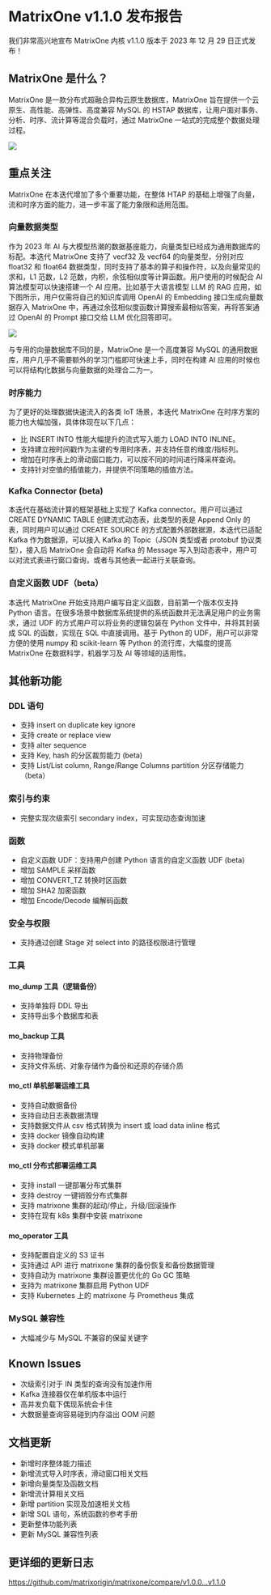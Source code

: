 # **MatrixOne v1.1.0 发布报告**

我们非常高兴地宣布 MatrixOne 内核 v1.1.0 版本于 2023 年 12 月 29 日正式发布！

## MatrixOne 是什么？

MatrixOne 是一款分布式超融合异构云原生数据库，MatrixOne 旨在提供一个云原生、高性能、高弹性、高度兼容 MySQL 的 HSTAP 数据库，让用户面对事务、分析、时序、流计算等混合负载时，通过 MatrixOne 一站式的完成整个数据处理过程。

![](https://community-shared-data-1308875761.cos.ap-beijing.myqcloud.com/artwork/docs/Release-Notes/release-notes-1.1.0.png)

## 重点关注

MatrixOne 在本迭代增加了多个重要功能，在整体 HTAP 的基础上增强了向量，流和时序方面的能力，进一步丰富了能力象限和适用范围。

### 向量数据类型  

作为 2023 年 AI 与大模型热潮的数据基座能力，向量类型已经成为通用数据库的标配。本迭代 MatrixOne 支持了 vecf32 及 vecf64 的向量类型，分别对应 float32 和 float64 数据类型，同时支持了基本的算子和操作符，以及向量常见的求和，L1 范数，L2 范数，内积，余弦相似度等计算函数。用户使用的时候配合 AI 算法模型可以快速搭建一个 AI 应用。比如基于大语言模型 LLM 的 RAG 应用，如下图所示，用户仅需将自己的知识库调用 OpenAI 的 Embedding 接口生成向量数据存入 MatrixOne 中，再通过余弦相似度函数计算搜索最相似答案，再将答案通过 OpenAI 的 Prompt 接口交给 LLM 优化回答即可。

![](https://community-shared-data-1308875761.cos.ap-beijing.myqcloud.com/artwork/docs/Release-Notes/release-notes-1.1_2.png)

与专用的向量数据库不同的是，MatrixOne 是一个高度兼容 MySQL 的通用数据库，用户几乎不需要额外的学习门槛即可快速上手，同时在构建 AI 应用的时候也可以将结构化数据与向量数据的处理合二为一。

### 时序能力

为了更好的处理数据快速流入的各类 IoT 场景，本迭代 MatrixOne 在时序方案的能力也大幅加强，具体体现在以下几点：

- 比 INSERT INTO 性能大幅提升的流式写入能力 LOAD INTO INLINE。
- 支持建立按时间戳作为主键的专用时序表，并支持任意的维度/指标列。
- 增加在时序表上的滑动窗口能力，可以按不同的时间进行降采样查询。
- 支持针对空值的插值能力，并提供不同策略的插值方法。

### Kafka Connector (beta)  

本迭代在基础流计算的框架基础上实现了 Kafka connector。用户可以通过 CREATE DYNAMIC TABLE 创建流式动态表，此类型的表是 Append Only 的表，同时用户可以通过 CREATE SOURCE 的方式配置外部数据源，本迭代已适配 Kafka 作为数据源，可以接入 Kafka 的 Topic（JSON 类型或者 protobuf 协议类型），接入后 MatrixOne 会自动将 Kafka 的 Message 写入到动态表中，用户可以对流式表进行窗口查询，或者与其他表一起进行关联查询。

### 自定义函数 UDF（beta）  

本迭代 MatrixOne 开始支持用户编写自定义函数，目前第一个版本仅支持 Python 语言。在很多场景中数据库系统提供的系统函数并无法满足用户的业务需求，通过 UDF 的方式用户可以将业务的逻辑包装在 Python 文件中，并将其封装成 SQL 的函数，实现在 SQL 中直接调用。基于 Python 的 UDF，用户可以非常方便的使用 numpy 和 scikit-learn 等 Python 的流行库，大幅度的提高 MatrixOne 在数据科学，机器学习及 AI 等领域的适用性。

## 其他新功能

### DDL 语句

- 支持 insert on duplicate key ignore
- 支持 create or replace view
- 支持 alter sequence
- 支持 Key, hash 的分区裁剪能力 (beta)
- 支持 List/List column, Range/Range Columns partition 分区存储能力（beta）

### 索引与约束

- 完整实现次级索引 secondary index，可实现动态查询加速

### 函数

- 自定义函数 UDF：支持用户创建 Python 语言的自定义函数 UDF (beta)
- 增加 SAMPLE 采样函数
- 增加 CONVERT_TZ 转换时区函数
- 增加 SHA2 加密函数
- 增加 Encode/Decode 编解码函数

### 安全与权限

- 支持通过创建 Stage 对 select into 的路径权限进行管理

### 工具

#### mo_dump 工具（逻辑备份）

- 支持单独将 DDL 导出
- 支持导出多个数据库和表

#### mo_backup 工具

- 支持物理备份
- 支持文件系统、对象存储作为备份和还原的存储介质

#### mo_ctl 单机部署运维工具  

- 支持自动数据备份
- 支持自动日志表数据清理
- 支持数据文件从 csv 格式转换为 insert 或 load data inline 格式
- 支持 docker 镜像自动构建
- 支持 docker 模式单机部署

#### mo_ctl 分布式部署运维工具

- 支持 install 一键部署分布式集群
- 支持 destroy 一键销毁分布式集群
- 支持 matrixone 集群的起动/停止，升级/回滚操作
- 支持在现有 k8s 集群中安装 matrixone

#### mo_operator 工具

- 支持配置自定义的 S3 证书
- 支持通过 API 进行 matrixone 集群的备份恢复和备份数据管理
- 支持自动为 matrixone 集群设置更优化的 Go GC 策略
- 支持为 matrixone 集群启用 Python UDF
- 支持 Kubernetes 上的 matrixone 与 Prometheus 集成

### MySQL 兼容性

- 大幅减少与 MySQL 不兼容的保留关键字

## Known Issues

- 次级索引对于 IN 类型的查询没有加速作用
- Kafka 连接器仅在单机版本中运行
- 高并发负载下偶现系统会卡住
- 大数据量查询容易碰到内存溢出 OOM 问题

## 文档更新

- 新增时序整体能力描述
- 新增流式导入时序表，滑动窗口相关文档
- 新增向量类型及函数文档
- 新增流计算相关文档
- 新增 partition 实现及加速相关文档
- 新增 SQL 语句，系统函数的参考手册
- 更新整体功能列表
- 更新 MySQL 兼容性列表

## 更详细的更新日志

<https://github.com/matrixorigin/matrixone/compare/v1.0.0...v1.1.0>
